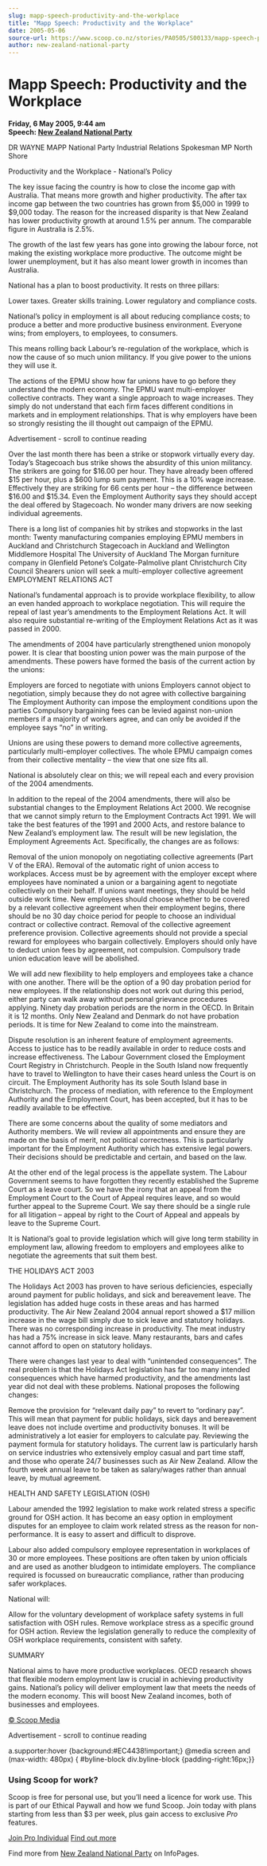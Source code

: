 ```yaml
---
slug: mapp-speech-productivity-and-the-workplace
title: "Mapp Speech: Productivity and the Workplace"
date: 2005-05-06
source-url: https://www.scoop.co.nz/stories/PA0505/S00133/mapp-speech-productivity-and-the-workplace.htm
author: new-zealand-national-party
---
```

Mapp Speech: Productivity and the Workplace
===========================================

**Friday, 6 May 2005, 9:44 am**  
**Speech: [New Zealand National Party](https://info.scoop.co.nz/New_Zealand_National_Party)**

DR WAYNE MAPP National Party Industrial Relations Spokesman MP North Shore

Productivity and the Workplace - National’s Policy

The key issue facing the country is how to close the income gap with Australia. That means more growth and higher productivity. The after tax income gap between the two countries has grown from $5,000 in 1999 to $9,000 today. The reason for the increased disparity is that New Zealand has lower productivity growth at around 1.5% per annum. The comparable figure in Australia is 2.5%.

The growth of the last few years has gone into growing the labour force, not making the existing workplace more productive. The outcome might be lower unemployment, but it has also meant lower growth in incomes than Australia.

National has a plan to boost productivity. It rests on three pillars:

Lower taxes. Greater skills training. Lower regulatory and compliance costs.

National’s policy in employment is all about reducing compliance costs; to produce a better and more productive business environment. Everyone wins; from employers, to employees, to consumers.

This means rolling back Labour’s re-regulation of the workplace, which is now the cause of so much union militancy. If you give power to the unions they will use it.

The actions of the EPMU show how far unions have to go before they understand the modern economy. The EPMU want multi-employer collective contracts. They want a single approach to wage increases. They simply do not understand that each firm faces different conditions in markets and in employment relationships. That is why employers have been so strongly resisting the ill thought out campaign of the EPMU.

Advertisement - scroll to continue reading





Over the last month there has been a strike or stopwork virtually every day. Today’s Stagecoach bus strike shows the absurdity of this union militancy. The strikers are going for $16.00 per hour. They have already been offered $15 per hour, plus a $600 lump sum payment. This is a 10% wage increase. Effectively they are striking for 66 cents per hour – the difference between $16.00 and $15.34. Even the Employment Authority says they should accept the deal offered by Stagecoach. No wonder many drivers are now seeking individual agreements.

There is a long list of companies hit by strikes and stopworks in the last month: Twenty manufacturing companies employing EPMU members in Auckland and Christchurch Stagecoach in Auckland and Wellington Middlemore Hospital The University of Auckland The Morgan furniture company in Glenfield Petone’s Colgate-Palmolive plant Christchurch City Council Shearers union will seek a multi-employer collective agreement EMPLOYMENT RELATIONS ACT

National’s fundamental approach is to provide workplace flexibility, to allow an even handed approach to workplace negotiation. This will require the repeal of last year’s amendments to the Employment Relations Act. It will also require substantial re-writing of the Employment Relations Act as it was passed in 2000.

The amendments of 2004 have particularly strengthened union monopoly power. It is clear that boosting union power was the main purpose of the amendments. These powers have formed the basis of the current action by the unions:

Employers are forced to negotiate with unions Employers cannot object to negotiation, simply because they do not agree with collective bargaining The Employment Authority can impose the employment conditions upon the parties Compulsory bargaining fees can be levied against non-union members if a majority of workers agree, and can only be avoided if the employee says “no” in writing.

Unions are using these powers to demand more collective agreements, particularly multi-employer collectives. The whole EPMU campaign comes from their collective mentality – the view that one size fits all.

National is absolutely clear on this; we will repeal each and every provision of the 2004 amendments.

In addition to the repeal of the 2004 amendments, there will also be substantial changes to the Employment Relations Act 2000. We recognise that we cannot simply return to the Employment Contracts Act 1991. We will take the best features of the 1991 and 2000 Acts, and restore balance to New Zealand’s employment law. The result will be new legislation, the Employment Agreements Act. Specifically, the changes are as follows:

Removal of the union monopoly on negotiating collective agreements (Part V of the ERA). Removal of the automatic right of union access to workplaces. Access must be by agreement with the employer except where employees have nominated a union or a bargaining agent to negotiate collectively on their behalf. If unions want meetings, they should be held outside work time. New employees should choose whether to be covered by a relevant collective agreement when their employment begins, there should be no 30 day choice period for people to choose an individual contract or collective contract. Removal of the collective agreement preference provision. Collective agreements should not provide a special reward for employees who bargain collectively. Employers should only have to deduct union fees by agreement, not compulsion. Compulsory trade union education leave will be abolished.

We will add new flexibility to help employers and employees take a chance with one another. There will be the option of a 90 day probation period for new employees. If the relationship does not work out during this period, either party can walk away without personal grievance procedures applying. Ninety day probation periods are the norm in the OECD. In Britain it is 12 months. Only New Zealand and Denmark do not have probation periods. It is time for New Zealand to come into the mainstream.

Dispute resolution is an inherent feature of employment agreements. Access to justice has to be readily available in order to reduce costs and increase effectiveness. The Labour Government closed the Employment Court Registry in Christchurch. People in the South Island now frequently have to travel to Wellington to have their cases heard unless the Court is on circuit. The Employment Authority has its sole South Island base in Christchurch. The process of mediation, with reference to the Employment Authority and the Employment Court, has been accepted, but it has to be readily available to be effective.

There are some concerns about the quality of some mediators and Authority members. We will review all appointments and ensure they are made on the basis of merit, not political correctness. This is particularly important for the Employment Authority which has extensive legal powers. Their decisions should be predictable and certain, and based on the law.

At the other end of the legal process is the appellate system. The Labour Government seems to have forgotten they recently established the Supreme Court as a leave court. So we have the irony that an appeal from the Employment Court to the Court of Appeal requires leave, and so would further appeal to the Supreme Court. We say there should be a single rule for all litigation – appeal by right to the Court of Appeal and appeals by leave to the Supreme Court.

It is National’s goal to provide legislation which will give long term stability in employment law, allowing freedom to employers and employees alike to negotiate the agreements that suit them best.

THE HOLIDAYS ACT 2003

The Holidays Act 2003 has proven to have serious deficiencies, especially around payment for public holidays, and sick and bereavement leave. The legislation has added huge costs in these areas and has harmed productivity. The Air New Zealand 2004 annual report showed a $17 million increase in the wage bill simply due to sick leave and statutory holidays. There was no corresponding increase in productivity. The meat industry has had a 75% increase in sick leave. Many restaurants, bars and cafes cannot afford to open on statutory holidays.

There were changes last year to deal with “unintended consequences”. The real problem is that the Holidays Act legislation has far too many intended consequences which have harmed productivity, and the amendments last year did not deal with these problems. National proposes the following changes:

Remove the provision for “relevant daily pay” to revert to “ordinary pay”. This will mean that payment for public holidays, sick days and bereavement leave does not include overtime and productivity bonuses. It will be administratively a lot easier for employers to calculate pay. Reviewing the payment formula for statutory holidays. The current law is particularly harsh on service industries who extensively employ casual and part time staff, and those who operate 24/7 businesses such as Air New Zealand. Allow the fourth week annual leave to be taken as salary/wages rather than annual leave, by mutual agreement.

HEALTH AND SAFETY LEGISLATION (OSH)

Labour amended the 1992 legislation to make work related stress a specific ground for OSH action. It has become an easy option in employment disputes for an employee to claim work related stress as the reason for non-performance. It is easy to assert and difficult to disprove.

Labour also added compulsory employee representation in workplaces of 30 or more employees. These positions are often taken by union officials and are used as another bludgeon to intimidate employers. The compliance required is focussed on bureaucratic compliance, rather than producing safer workplaces.

National will:

Allow for the voluntary development of workplace safety systems in full satisfaction with OSH rules. Remove workplace stress as a specific ground for OSH action. Review the legislation generally to reduce the complexity of OSH workplace requirements, consistent with safety.

SUMMARY

National aims to have more productive workplaces. OECD research shows that flexible modern employment law is crucial in achieving productivity gains. National’s policy will deliver employment law that meets the needs of the modern economy. This will boost New Zealand incomes, both of businesses and employees.

[© Scoop Media](http://www.scoop.co.nz/about/terms.html)  

Advertisement - scroll to continue reading



a.supporter:hover {background:#EC4438!important;} @media screen and (max-width: 480px) { #byline-block div.byline-block {padding-right:16px;}}

### Using Scoop for work?

Scoop is free for personal use, but you’ll need a licence for work use. This is part of our Ethical Paywall and how we fund Scoop. Join today with plans starting from less than $3 per week, plus gain access to exclusive _Pro_ features.  
  
[Join Pro Individual](https://pro.scoop.co.nz/Individual/?from=ProIn24) [Find out more](https://pro.scoop.co.nz/using-scoop-for-work/?from=ProIn24)

Find more from [New Zealand National Party](https://info.scoop.co.nz/New_Zealand_National_Party) on InfoPages.